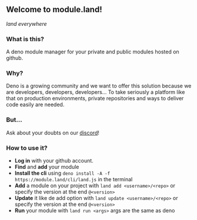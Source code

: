 ## **Welcome to module.land!**

*land everywhere*

### What is this?
A deno module manager for your private and public modules hosted on github.

### Why?
Deno is a growing community and we want to offer this solution because we are developers, developers, developers...
To take seriously a platform like that on production environments, private repositories and ways to deliver code easily are needed.

### But...
Ask about your doubts on our [discord](https://discord.gg/2eqenPy)!

### How to use it?
- **Log in** with your github account.
- **Find** and **add** your module
- **Install the cli** using `deno install -A -f https://module.land/cli/land.js` in the terminal
- **Add** a module on your project with `land add <username>/<repo>` or specify the version at the end `@<version>`
- **Update** it like de add option with `land update <username>/<repo>` or specify the version at the end `@<version>`
- **Run** your module with `land run <args>` args are the same as deno
